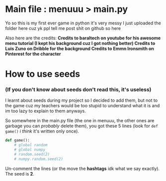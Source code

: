 # Main file : menuuu > main.py

Yo so this is my first ever game in python it's very messy I just uploaded the folder here cuz yk ppl tell me post shit on github so here

Also here are the credits:
**Credits to baraltech on youtube for his awesome menu tutorial (I kept his background cuz I got nothing better)
Credits to Luis Zuno on Dribble for the background
Credits to Emmn Ironsmith on Pinterest for the character**


# How to use seeds

### (If you don't know about seeds don't read this, it's useless)
I learnt about seeds during my project so I decided to add them, but not to the game cuz my teachers would be too stupid to understand what it is and im too lazy to explain to them anyways.

So somewhere in the main.py file (the one in menuuu, the other ones are garbage you can *probably* delete them), you got these 5 lines (look for `def game()` *i think* it's written only once). 
```py
def game():
    # global random
    # global numpy
    # random.seed(2)
    # numpy.random.seed(2)
```
Un-comment the lines (or the move the **hashtags** idk what we say exactly).
The seed is **2**.